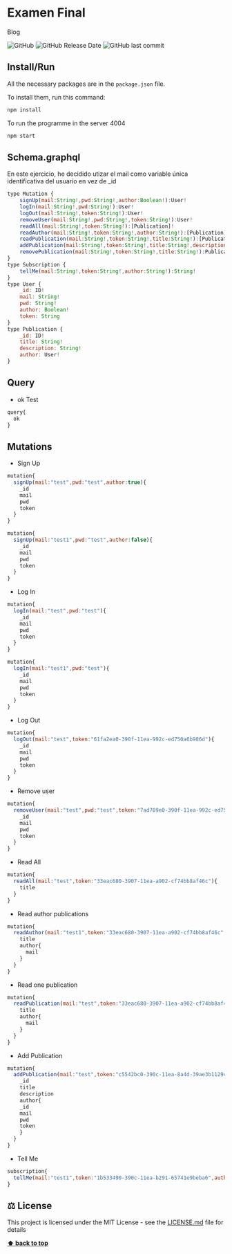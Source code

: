# Examen Final

Blog

![GitHub](https://img.shields.io/github/license/lfresnog/Blog_ExamenFinal)
![GitHub Release Date](https://img.shields.io/github/release-date/lfresnog/Blog_ExamenFinal)
![GitHub last commit](https://img.shields.io/github/last-commit/lfresnog/Blog_ExamenFinal)

## Install/Run

All the necessary packages are in the `package.json` file.

To install them, run this command:

```js
npm install
```

To run the programme in the server 4004

```js
npm start
```

## Schema.graphql
En este ejercicio, he decidido utizar el mail como variable única identificativa del usuario en vez de _id

```js
type Mutation {
    signUp(mail:String!,pwd:String!,author:Boolean!):User!
    logIn(mail:String!,pwd:String!):User!
    logOut(mail:String!,token:String!):User!
    removeUser(mail:String!,pwd:String!,token:String!):User!
    readAll(mail:String!,token:String!):[Publication]!
    readAuthor(mail:String!,token:String!,author:String!):[Publication]!
    readPublication(mail:String!,token:String!,title:String!):[Publication]!
    addPublication(mail:String!,token:String!,title:String!,description:String!):Publication!
    removePublication(mail:String!,token:String!,title:String!):Publication!
}
type Subscription {
    tellMe(mail:String!,token:String!,author:String!):String!
}
type User {
    _id: ID!
    mail: String!
    pwd: String!
    author: Boolean!
    token: String
}
type Publication {
    _id: ID!
    title: String!
    description: String!
    author: User!
}
```

## Query

- ok Test

```js
query{
  ok
}
```

## Mutations

- Sign Up

```js
mutation{
  signUp(mail:"test",pwd:"test",author:true){
    _id
    mail
    pwd
    token
  }
}

mutation{
  signUp(mail:"test1",pwd:"test",author:false){
    _id
    mail
    pwd
    token
  }
}
```

- Log In

```js
mutation{
  logIn(mail:"test",pwd:"test"){
    _id
    mail
    pwd
    token
  }
}

mutation{
  logIn(mail:"test1",pwd:"test"){
    _id
    mail
    pwd
    token
  }
}
```

- Log Out

```js
mutation{
  logOut(mail:"test",token:"61fa2ea0-390f-11ea-992c-ed750a6b986d"){
    _id
    mail
    pwd
    token
  }
}
```

- Remove user

```js
mutation{
  removeUser(mail:"test",pwd:"test",token:"7ad789e0-390f-11ea-992c-ed750a6b986d"){
    _id
    mail
    pwd
    token
  }
}
```

- Read All

```js
mutation{
  readAll(mail:"test",token:"33eac680-3907-11ea-a902-cf74bb8af46c"){
    title
  }
}
```

- Read author publications

```js
mutation{
  readAuthor(mail:"test1",token:"33eac680-3907-11ea-a902-cf74bb8af46c",author:"test"){
    title
    author{
      mail
    }
  }
}
```

- Read one publication

```js
mutation{
  readPublication(mail:"test",token:"33eac680-3907-11ea-a902-cf74bb8af46c",title:"test"){
    title
    author{
      mail
    }
  }
}
```

- Add Publication

```js
mutation{
  addPublication(mail:"test",token:"c5542bc0-390c-11ea-8a4d-39ae3b1129ce",title:"test",description:"test"){
    _id
    title
    description
    author{
    _id
    mail
    pwd
    token
    }
  }
}
```

- Tell Me

```js
subscription{
  tellMe(mail:"test1",token:"1b533490-390c-11ea-b291-65741e9beba6",author:"test")
}
```

## ⚖️ License

This project is licensed under the MIT License - see the [LICENSE.md](https://github.com/JaimeDordio/rickymorty/blob/master/LICENSE) file for details

**[⬆ back to top](#features)**